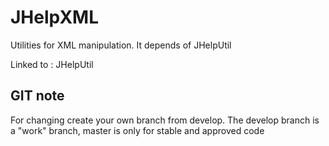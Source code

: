 JHelpXML
========

Utilities for XML manipulation. It depends of JHelpUtil





Linked to : JHelpUtil




GIT note
--------

For changing create your own branch from develop.
The develop branch is a "work" branch, master is only for stable and approved code

